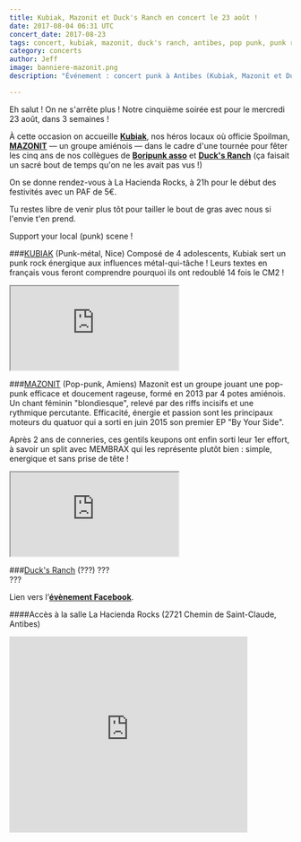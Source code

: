 ```yaml
---
title: Kubiak, Mazonit et Duck's Ranch en concert le 23 août !
date: 2017-08-04 06:31 UTC
concert_date: 2017-08-23
tags: concert, kubiak, mazonit, duck's ranch, antibes, pop punk, punk rock
category: concerts
author: Jeff
image: banniere-mazonit.png
description: "Événement : concert punk à Antibes (Kubiak, Mazonit et Duck's Ranch) le 23 août / 5€"

---
```


Eh salut ! On ne s'arrête plus ! Notre cinquième soirée est pour le mercredi 23 août, dans 3 semaines !

À cette occasion on accueille [**Kubiak**](https://www.facebook.com/kubiaklegroupe), nos héros locaux où officie Spoilman, [**MAZONIT**](https://www.facebook.com/MAZONIT/) — un groupe amiénois — dans le cadre d'une tournée pour fêter les cinq ans de nos collègues de [**Boripunk asso**](https://www.facebook.com/boripunkasso/) et [**Duck's Ranch**](https://www.facebook.com/Ducksranch/) (ça faisait un sacré bout de temps qu'on ne les avait pas vus !)

On se donne rendez-vous à La Hacienda Rocks, à 21h pour le début des festivités avec un PAF de 5€.

Tu restes libre de venir plus tôt pour tailler le bout de gras avec nous si l'envie t'en prend.

Support your local (punk) scene !


###[KUBIAK](https://www.facebook.com/kubiaklegroupe) (Punk-métal, Nice)
Composé de 4 adolescents, Kubiak sert un punk rock énergique aux influences métal-qui-tâche ! Leurs textes en français vous feront comprendre pourquoi ils ont redoublé 14 fois le CM2 !
<iframe class="bandcamp-large" src="https://bandcamp.com/EmbeddedPlayer/album=2374811186/size=large/bgcol=333333/linkcol=0f91ff/tracklist=false/artwork=small/transparent=true/" seamless><a href="https://kubiak.bandcamp.com/album/pizzapocalypse">Pizzapocalypse by Kubiak</a></iframe>
<br/>

###[MAZONIT](https://www.facebook.com/MAZONIT/) (Pop-punk, Amiens)
Mazonit est un groupe jouant une pop-punk efficace et doucement rageuse, formé en 2013 par 4 potes amiénois. Un chant féminin "blondiesque", relevé par des riffs incisifs et une rythmique percutante. Efficacité, énergie et passion sont les principaux moteurs du quatuor qui a sorti en juin 2015 son premier EP "By Your Side".

Après 2 ans de conneries, ces gentils keupons ont enfin sorti leur 1er effort, à savoir un split avec MEMBRAX qui les représente plutôt bien : simple, energique et sans prise de tête !
<iframe class='bandcamp-large' src="https://bandcamp.com/EmbeddedPlayer/album=1772362070/size=large/bgcol=333333/linkcol=0f91ff/tracklist=false/artwork=small/transparent=true/" seamless><a href="https://mazonitpoppunk.bandcamp.com/album/by-your-side">By Your Side by MAZONIT</a></iframe>

###[Duck's Ranch](https://www.facebook.com/Ducksranch/) (???)
???
<br/>
???
<br/>

Lien vers l’[**évènement Facebook**](https://www.facebook.com/events/113342315992655/).


####Accès à la salle
La Hacienda Rocks (2721 Chemin de Saint-Claude, Antibes)

<iframe width="425" height="350" frameborder="0" scrolling="no" marginheight="0" marginwidth="0" src="https://www.openstreetmap.org/export/embed.html?bbox=7.085484266281129%2C43.60144943492461%2C7.089024782180787%2C43.60322664382881&amp;layer=mapnik&amp;marker=43.602338045939184%2C7.087254524230957" class="openstreetmap"></iframe>
